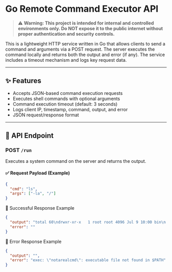 # Go Remote Command Executor API

> ⚠️ **Warning: This project is intended for internal and controlled environments only. Do NOT expose it to the public internet without proper authentication and security controls.**

This is a lightweight HTTP service written in Go that allows clients to send a command and arguments via a POST request. The server executes the command locally and returns both the output and error (if any). The service includes a timeout mechanism and logs key request data.

---

## ✨ Features

- Accepts JSON-based command execution requests
- Executes shell commands with optional arguments
- Command execution timeout (default: 3 seconds)
- Logs client IP, timestamp, command, output, and error
- JSON request/response format

---

## 🚀 API Endpoint

### POST `/run`

Executes a system command on the server and returns the output.

#### ✅ Request Payload (Example)

```json
{
  "cmd": "ls",
  "args": ["-la", "/"]
}
```
🔁 Successful Response Example
```json
{
  "output": "total 60\ndrwxr-xr-x   1 root root 4096 Jul 9 10:00 bin\n...",
  "error": ""
}
```

🔁 Error Response Example
```json
{
  "output": "",
  "error": "exec: \"notarealcmd\": executable file not found in $PATH"
}
```